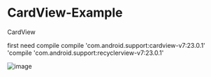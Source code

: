 # CardView-Example
CardView

first need compile compile 
  'com.android.support:cardview-v7:23.0.1'
  'compile 'com.android.support:recyclerview-v7:23.0.1'
                          
![image](https://github.com/silence5105/CardView-Example/edit/master/photo/compile.png)
